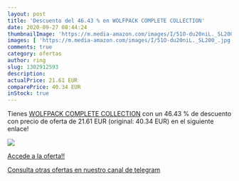 ```yaml
---
layout: post
title: 'Descuento del 46.43 % en WOLFPACK COMPLETE COLLECTION'
date: 2020-09-27 08:44:24
thumbnailImage: 'https://m.media-amazon.com/images/I/51O-du20niL._SL200_.jpg'
images: [ 'https://m.media-amazon.com/images/I/51O-du20niL._SL200_.jpg' ]
comments: true
category: ofertas
author: ring
slug: 1302912593
description:
actualPrice: 21.61 EUR
comparePrice: 40.34 EUR
inStock: true
---
```


Tienes [WOLFPACK COMPLETE COLLECTION](https://www.amazon.com/dp/1302912593/?tag=redken08-20) con un 46.43 % de descuento con precio de oferta de 21.61 EUR (original: 40.34 EUR) en el siguiente enlace!

[![](https://m.media-amazon.com/images/I/51O-du20niL._SL200_.jpg)](https://www.amazon.com/dp/1302912593/?tag=redken08-20)

[Accede a la oferta!!](https://www.amazon.com/dp/1302912593/?tag=redken08-20)

[Consulta otras ofertas en nuestro canal de telegram](https://t.me/s/ofertas25)
